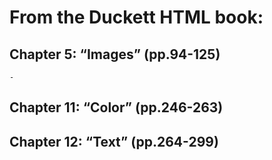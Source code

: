 # From the Duckett HTML book:

## Chapter 5: “Images” (pp.94-125)
    -
## Chapter 11: “Color” (pp.246-263)
## Chapter 12: “Text” (pp.264-299)
